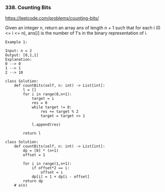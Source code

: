### 338. Counting Bits

https://leetcode.com/problems/counting-bits/

Given an integer n, return an array ans of length n + 1 such that for each i (0 <= i <= n), ans[i] is the number of 1's in the binary representation of i.

```
Example 1:

Input: n = 2
Output: [0,1,1]
Explanation:
0 --> 0
1 --> 1
2 --> 10
```

```
class Solution:
    def countBits(self, n: int) -> List[int]:      
        l = []
        for i in range(0,n+1):
            target = i            
            res = 0
            while target != 0:
                res += target % 2
                target = target >> 1
       
            l.append(res)
            
        return l 
```
```
class Solution:
    def countBits(self, n: int) -> List[int]:
        dp = [0] * (n+1)
        offset = 1
        
        for i in range(1,n+1):
            if offset*2 == i:
                offset = i 
            dp[i] = 1 + dp[i - offset]
        return dp
    # o(n)
```
